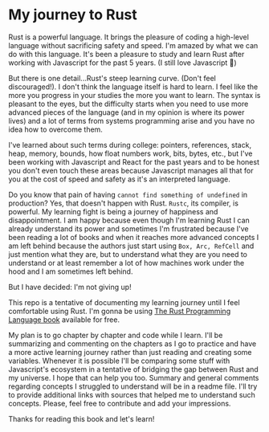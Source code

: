 # My journey to Rust

Rust is a powerful language. It brings the pleasure of coding a high-level language without sacrificing safety and speed. I'm amazed by what we can do with this language. It's been a pleasure to study and learn Rust after working with Javascript for the past 5 years. (I still love Javascript 💛)

But there is one detail...Rust's steep learning curve. (Don't feel discouraged!).
I don't think the language itself is hard to learn. I feel like the more you progress in your studies the more you want to learn. The syntax is pleasant to the eyes, but the difficulty starts when you need to use more advanced pieces of the language (and in my opinion is where its power lives) and a lot of terms from systems programming arise and you have no idea how to overcome them.

I've learned about such terms during college: pointers, references, stack, heap, memory, bounds, how float numbers work, bits, bytes, etc., but I've been working with Javascript and React for the past years and to be honest you don't even touch these areas because Javascript manages all that for you at the cost of speed and safety as it's an interpreted language.

Do you know that pain of having `cannot find something of undefined` in production? Yes, that doesn't happen with Rust. `Rustc`, its compiler, is powerful.
My learning fight is being a journey of happiness and disappointment. I am happy because even though I'm learning Rust I can already understand its power and sometimes I'm frustrated because I've been reading a lot of books and when it reaches more advanced concepts I am left behind because the authors just start using `Box, Arc, RefCell` and just mention what they are, but to understand what they are you need to understand or at least remember a lot of how machines work under the hood and I am sometimes left behind.


But I have decided: I'm not giving up!

This repo is a tentative of documenting my learning journey until I feel comfortable using Rust. I'm gonna be using [The Rust Programming Language book](https://doc.rust-lang.org/book/) available for free.

My plan is to go chapter by chapter and code while I learn. I'll be summarizing and commenting on the chapters as I go to practice and have a more active learning journey rather than just reading and creating some variables.
Whenever it is possible I'll be comparing some stuff with Javascript's ecosystem in a tentative of bridging the gap between Rust and my universe. I hope that can help you too.
Summary and general comments regarding concepts I struggled to understand will be in a readme file. I'll try to provide additional links with sources that helped me to understand such concepts.
Please, feel free to contribute and add your impressions. 

Thanks for reading this book and let's learn!

 

